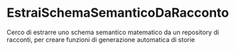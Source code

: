 # EstraiSchemaSemanticoDaRacconto
Cerco di estrarre uno schema semantico matematico da un repository di racconti, per creare funzioni di generazione automatica di storie
